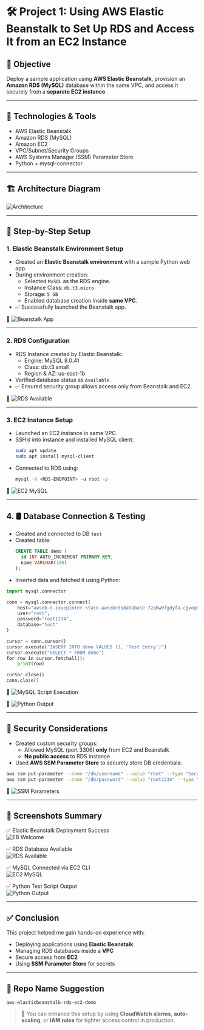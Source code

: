
# 🛠️ Project 1: Using AWS Elastic Beanstalk to Set Up RDS and Access It from an EC2 Instance

## 🎯 Objective
Deploy a sample application using **AWS Elastic Beanstalk**, provision an **Amazon RDS (MySQL)** database within the same VPC, and access it securely from a **separate EC2 instance**.

---

## 🧰 Technologies & Tools
- AWS Elastic Beanstalk
- Amazon RDS (MySQL)
- Amazon EC2
- VPC/Subnet/Security Groups
- AWS Systems Manager (SSM) Parameter Store
- Python + mysql-connector

---

## 🏗️ Architecture Diagram

![Architecture](./architecture.png)

---

## 🚀 Step-by-Step Setup

### 1. Elastic Beanstalk Environment Setup
- Created an **Elastic Beanstalk environment** with a sample Python web app.
- During environment creation:
  - Selected `MySQL` as the RDS engine.
  - Instance Class: `db.t3.micro`
  - Storage: `5 GB`
  - Enabled database creation inside **same VPC**.
- ✅ Successfully launched the Beanstalk app.

📸 ![Beanstalk App](./Screenshot%20(98).png)

---

### 2. RDS Configuration
- RDS Instance created by Elastic Beanstalk:
  - Engine: MySQL 8.0.41
  - Class: db.t3.small
  - Region & AZ: us-east-1b
- Verified database status as `Available`.
- ✅ Ensured security group allows access only from Beanstalk and EC2.

📸 ![RDS Available](./Screenshot%20(99).png)

---

### 3. EC2 Instance Setup
- Launched an EC2 instance in same VPC.
- SSH’d into instance and installed MySQL client:
  ```bash
  sudo apt update
  sudo apt install mysql-client
  ```
- Connected to RDS using:
  ```bash
  mysql -h <RDS-ENDPOINT> -u root -p
  ```

📸 ![EC2 MySQL](./Screenshot%202025-06-17%20134254.jpg)

---

## 4. 🛢️ Database Connection & Testing

- Created and connected to DB `test`
- Created table:
  ```sql
  CREATE TABLE demo (
    id INT AUTO_INCREMENT PRIMARY KEY,
    name VARCHAR(100)
  );
  ```
- Inserted data and fetched it using Python:

```python
import mysql.connector

conn = mysql.connector.connect(
    host="awseb-e-ixuepimter-stack-awsebrdsdatabase-72qhw0fgdyfa.cgvoq8uyiakt.us-east-1.rds.amazonaws.com",
    user="root",
    password="root1234",
    database="test"
)

cursor = conn.cursor()
cursor.execute("INSERT INTO demo VALUES (3, 'Test Entry')")
cursor.execute("SELECT * FROM demo")
for row in cursor.fetchall():
    print(row)

cursor.close()
conn.close()
```

📸 ![MySQL Script Execution](./Screenshot%202025-06-17%20141504.jpg)

📸 ![Python Output](./Screenshot%202025-06-17%20141544.jpg)

---

## 🔐 Security Considerations

- Created custom security groups:
  - Allowed MySQL (port 3306) **only** from EC2 and Beanstalk
  - **No public access** to RDS instance
- Used **AWS SSM Parameter Store** to securely store DB credentials:

```bash
aws ssm put-parameter --name "/db/username" --value "root" --type "SecureString"
aws ssm put-parameter --name "/db/password" --value "root1234" --type "SecureString"
```

📸 ![SSM Parameters](./Screenshot%202025-06-17%20140041.jpg)

---

## 📸 Screenshots Summary

✅ Elastic Beanstalk Deployment Success  
![EB Welcome](./Screenshot%20(98).png)

✅ RDS Database Available  
![RDS Available](./Screenshot%20(99).png)

✅ MySQL Connected via EC2 CLI  
![EC2 MySQL](./Screenshot%202025-06-17%20134254.jpg)

✅ Python Test Script Output  
![Python Output](./Screenshot%202025-06-17%20141544.jpg)

---

## ✅ Conclusion

This project helped me gain hands-on experience with:
- Deploying applications using **Elastic Beanstalk**
- Managing RDS databases inside a **VPC**
- Secure access from **EC2**
- Using **SSM Parameter Store** for secrets

---

## 📁 Repo Name Suggestion

```
aws-elasticbeanstalk-rds-ec2-demo
```

> 🔄 You can enhance this setup by using **CloudWatch alarms**, **auto-scaling**, or **IAM roles** for tighter access control in production.
